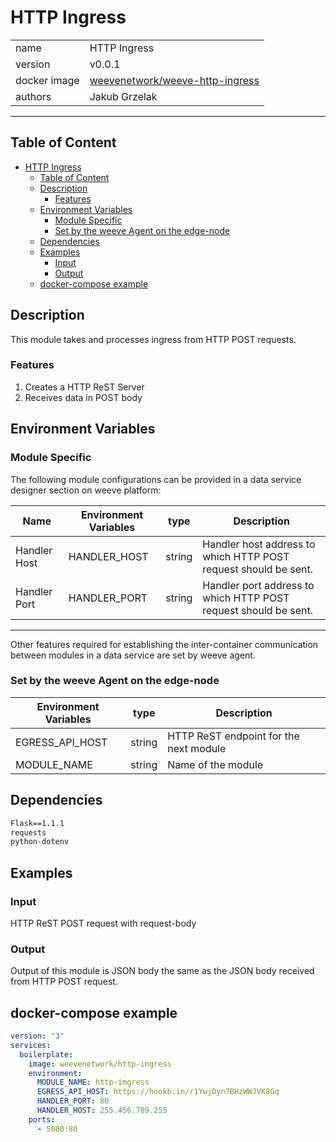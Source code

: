 # HTTP Ingress


|              |                                                                                       |
| ------------ | ------------------------------------------------------------------------------------- |
| name         | HTTP Ingress                                                                          |
| version      | v0.0.1                                                                                |
| docker image | [weevenetwork/weeve-http-ingress](https://hub.docker.com/r/weevenetwork/http-ingress) |
| authors      | Jakub Grzelak                                                                         |

***
## Table of Content
- [HTTP Ingress](#http-ingress)
  - [Table of Content](#table-of-content)
  - [Description](#description)
    - [Features](#features)
  - [Environment Variables](#environment-variables)
    - [Module Specific](#module-specific)
    - [Set by the weeve Agent on the edge-node](#set-by-the-weeve-agent-on-the-edge-node)
  - [Dependencies](#dependencies)
  - [Examples](#examples)
    - [Input](#input)
    - [Output](#output)
  - [docker-compose example](#docker-compose-example)

## Description 

This module takes and processes ingress from HTTP POST requests.

### Features
1. Creates a HTTP ReST Server
2. Receives data in POST body

## Environment Variables

### Module Specific
The following module configurations can be provided in a data service designer section on weeve platform:

| Name         | Environment Variables | type   | Description                                                     |
| ------------ | --------------------- | ------ | --------------------------------------------------------------- |
| Handler Host | HANDLER_HOST          | string | Handler host address to which HTTP POST request should be sent. |
| Handler Port | HANDLER_PORT          | string | Handler port address to which HTTP POST request should be sent. |

***

Other features required for establishing the inter-container communication between modules in a data service are set by weeve agent.

### Set by the weeve Agent on the edge-node

| Environment Variables | type   | Description                            |
| --------------------- | ------ | -------------------------------------- |
| EGRESS_API_HOST       | string | HTTP ReST endpoint for the next module |
| MODULE_NAME           | string | Name of the module                     |



## Dependencies

```txt
Flask==1.1.1
requests
python-dotenv
```

## Examples

### Input
HTTP ReST POST request with request-body
### Output
Output of this module is JSON body the same as the JSON body received from HTTP POST request.

## docker-compose example

```yml
version: "3"
services:
  boilerplate:
    image: weevenetwork/http-ingress
    environment:
      MODULE_NAME: http-imgress
      EGRESS_API_HOST: https://hookb.in/r1YwjDyn7BHzWWJVK8Gq
      HANDLER_PORT: 80
      HANDLER_HOST: 255.456.789.255
    ports:
      - 5000:80
```